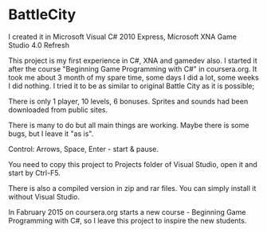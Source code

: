 # BattleCity

I created it in Microsoft Visual C# 2010 Express, Microsoft XNA Game Studio 4.0 Refresh

This project is my first experience in C#, XNA and gamedev also. 
I started it after the course "Beginning Game Programming with C#" in coursera.org. 
It took me about 3 month of my spare time, some days I did a lot, some weeks I did nothing. 
I tried it to be as similar to original Battle City as it is possible;

There is only 1 player, 10 levels, 6 bonuses. Sprites and sounds had been downloaded from public sites.

There is many to do but all main things are working. Maybe there is some bugs, but I leave it "as is".

Control: Arrows, Space, Enter - start & pause.

You need to copy this project to Projects folder of Visual Studio, open it and start by Ctrl-F5.

There is also a compiled version in zip and rar files. You can simply install it without Visual Studio.

In Fabruary 2015 on coursera.org starts a new course - Beginning Game Programming with C#, 
so I leave this project to inspire the new students.
